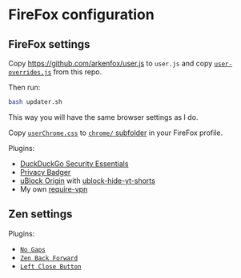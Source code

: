 # FireFox configuration


## FireFox settings

Copy https://github.com/arkenfox/user.js to `user.js` and copy [`user-overrides.js`](https://github.com/sobolevn/dotfiles/blob/master/firefox/user-overrides.js) from this repo.

Then run:

```bash
bash updater.sh
```

This way you will have the same browser settings as I do.

Copy [`userChrome.css`](https://github.com/sobolevn/dotfiles/blob/master/firefox/userChrome.css) to [`chrome/` subfolder](https://www.userchrome.org) in your FireFox profile.

Plugins:
- [DuckDuckGo Security Essentials](https://addons.mozilla.org/ru/firefox/addon/duckduckgo-for-firefox)
- [Privacy Badger](https://addons.mozilla.org/ru/firefox/addon/privacy-badger17)
- [uBlock Origin](https://addons.mozilla.org/ru/firefox/addon/ublock-origin) with [ublock-hide-yt-shorts](https://github.com/gijsdev/ublock-hide-yt-shorts)
- My own [require-vpn](https://addons.mozilla.org/en-US/firefox/addon/require-vpn)


## Zen settings

Plugins:
- [`No Gaps`](https://zen-browser.app/mods/bfcc400a-4ecb-4752-bfd2-a68f116a2722)
- [`Zen Back Forward`](https://zen-browser.app/mods/c8d9e6e6-e702-4e15-8972-3596e57cf398)
- [`Left Close Button`](https://zen-browser.app/mods/6f11c932-b992-433e-8c80-56a613cc511e)
